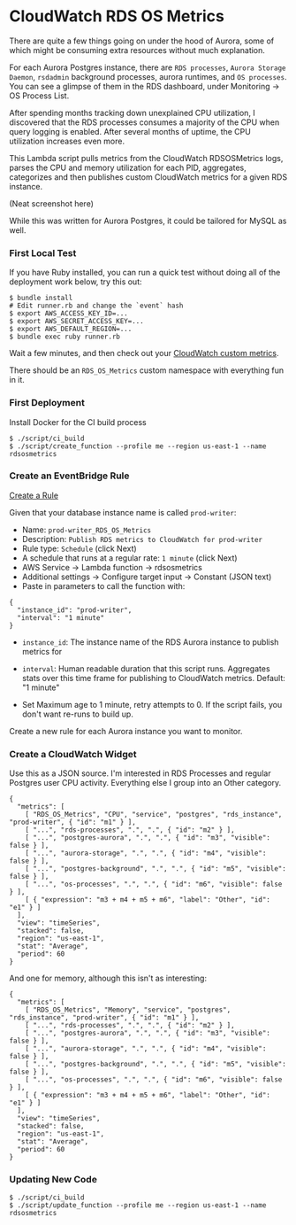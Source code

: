 # CloudWatch RDS OS Metrics

There are quite a few things going on under the hood of Aurora, some of which might be 
consuming extra resources without much explanation.

For each Aurora Postgres instance, there are `RDS processes`, `Aurora Storage Daemon`, 
`rsdadmin` background processes, aurora runtimes, and `OS processes`.  You can see 
a glimpse of them in the RDS dashboard, under Monitoring -> OS Process List.

After spending months tracking down unexplained CPU utilization, I discovered
that the RDS processes consumes a majority of the CPU when query logging
is enabled.  After several months of uptime, the CPU utilization increases
even more.

This Lambda script pulls metrics from the CloudWatch RDSOSMetrics logs,
parses the CPU and memory utilization for each PID, aggregates, categorizes
and then publishes custom CloudWatch metrics for a given RDS instance.

(Neat screenshot here)

While this was written for Aurora Postgres, it could be tailored for MySQL as well.  

### First Local Test

If you have Ruby installed, you can run a quick test without doing all of the deployment work below, try this out:

```
$ bundle install
# Edit runner.rb and change the `event` hash
$ export AWS_ACCESS_KEY_ID=...
$ export AWS_SECRET_ACCESS_KEY=...
$ export AWS_DEFAULT_REGION=...
$ bundle exec ruby runner.rb
```

Wait a few minutes, and then check out your [CloudWatch custom metrics](https://us-east-1.console.aws.amazon.com/cloudwatch/home?region=us-east-1#metricsV2).

There should be an `RDS_OS_Metrics` custom namespace with everything fun in it.

### First Deployment

Install Docker for the CI build process

```
$ ./script/ci_build
$ ./script/create_function --profile me --region us-east-1 --name rdsosmetrics
```

### Create an EventBridge Rule

[Create a Rule](https://us-east-1.console.aws.amazon.com/events/home?region=us-east-1#/rules/create)

Given that your database instance name is called `prod-writer`:

* Name: `prod-writer_RDS_OS_Metrics`
* Description: `Publish RDS metrics to CloudWatch for prod-writer`
* Rule type: `Schedule`  (click Next)
* A schedule that runs at a regular rate: `1 minute`  (click Next)
* AWS Service -> Lambda function -> rdsosmetrics
* Additional settings -> Configure target input -> Constant (JSON text)
* Paste in parameters to call the function with:

```
{ 
  "instance_id": "prod-writer", 
  "interval": "1 minute"
}
```

* `instance_id`: The instance name of the RDS Aurora instance to publish metrics for
* `interval`:  Human readable duration that this script runs. Aggregates stats over this time frame for publishing to CloudWatch metrics.  Default: "1 minute"

* Set Maximum age to 1 minute, retry attempts to 0.  If the script fails, you don't want re-runs to build up.

Create a new rule for each Aurora instance you want to monitor.

### Create a CloudWatch Widget

Use this as a JSON source.  I'm interested in RDS Processes and regular Postgres user CPU activity.
Everything else I group into an Other category.

```
{
  "metrics": [
    [ "RDS_OS_Metrics", "CPU", "service", "postgres", "rds_instance", "prod-writer", { "id": "m1" } ],
    [ "...", "rds-processes", ".", ".", { "id": "m2" } ],
    [ "...", "postgres-aurora", ".", ".", { "id": "m3", "visible": false } ],
    [ "...", "aurora-storage", ".", ".", { "id": "m4", "visible": false } ],
    [ "...", "postgres-background", ".", ".", { "id": "m5", "visible": false } ],
    [ "...", "os-processes", ".", ".", { "id": "m6", "visible": false } ],
    [ { "expression": "m3 + m4 + m5 + m6", "label": "Other", "id": "e1" } ]
  ],
  "view": "timeSeries",
  "stacked": false,
  "region": "us-east-1",
  "stat": "Average",
  "period": 60
}
```

And one for memory, although this isn't as interesting:


```
{
  "metrics": [
    [ "RDS_OS_Metrics", "Memory", "service", "postgres", "rds_instance", "prod-writer", { "id": "m1" } ],
    [ "...", "rds-processes", ".", ".", { "id": "m2" } ],
    [ "...", "postgres-aurora", ".", ".", { "id": "m3", "visible": false } ],
    [ "...", "aurora-storage", ".", ".", { "id": "m4", "visible": false } ],
    [ "...", "postgres-background", ".", ".", { "id": "m5", "visible": false } ],
    [ "...", "os-processes", ".", ".", { "id": "m6", "visible": false } ],
    [ { "expression": "m3 + m4 + m5 + m6", "label": "Other", "id": "e1" } ]
  ],
  "view": "timeSeries",
  "stacked": false,
  "region": "us-east-1",
  "stat": "Average",
  "period": 60
}
```

### Updating New Code

```
$ ./script/ci_build
$ ./script/update_function --profile me --region us-east-1 --name rdsosmetrics
```


